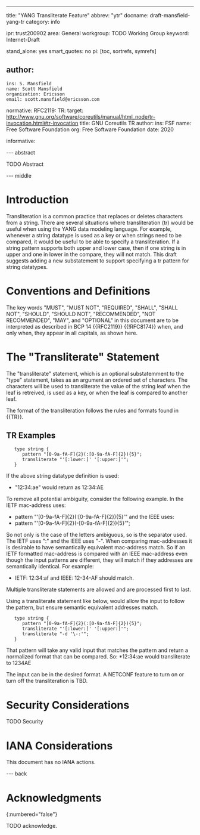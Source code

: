 ---
title: "YANG Transliterate Feature"
abbrev: "ytr"
docname: draft-mansfield-yang-tr
category: info

ipr: trust200902
area: General
workgroup: TODO Working Group
keyword: Internet-Draft

stand_alone: yes
smart_quotes: no
pi: [toc, sortrefs, symrefs]

author:
 -
    ins: S. Mansfield
    name: Scott Mansfield
    organization: Ericsson
    email: scott.mansfield@ericsson.com

normative:
  RFC2119:
  TR:
     target: http://www.gnu.org/software/coreutils/manual/html_node/tr-invocation.html#tr-invocation
     title: GNU Coreutils TR
     author:
        ins: FSF
        name: Free Software Foundation
        org: Free Software Foundation
     date: 2020

informative:



--- abstract

TODO Abstract

--- middle

# Introduction

Transliteration is a common practice that replaces or deletes characters from a string.  There are several situations where transliteration (tr) would be useful when using the YANG data modeling language.  For example, whenever a string datatype is used as a key or when strings need to be compared, it would be useful to be able to specify a transliteration.  If a string pattern supports both upper and lower case, then if one string is in upper and one in lower in the compare, they will not match. This draft suggests adding a new substatement to support specifying a tr pattern for string datatypes.


# Conventions and Definitions

The key words "MUST", "MUST NOT", "REQUIRED", "SHALL", "SHALL NOT", "SHOULD",
"SHOULD NOT", "RECOMMENDED", "NOT RECOMMENDED", "MAY", and "OPTIONAL" in this
document are to be interpreted as described in BCP 14 {{RFC2119}} {{!RFC8174}}
when, and only when, they appear in all capitals, as shown here.

# The "Transliterate" Statement

The "transliterate" statement, which is an optional substatemment to the "type" statement, takes as an argument an ordered set of characters.  The characters will be used to transliterate the value of the string leaf when the leaf is retreived, is used as a key, or when the leaf is compared to another leaf.

The format of the transliteration follows the rules and formats found in {{TR}}.

## TR Examples
~~~~
   type string {
      pattern "[0-9a-fA-F]{2}(:[0-9a-fA-F]{2}){5}";
      transliterate "'[:lower:]' '[:upper:]'";
   }
~~~~
If the above string datatype definition is used:
* "12:34:ae" would return as 12:34:AE

To remove all potential ambiguity, consider the following example.  In the IETF mac-address uses:
* pattern "'[0-9a-fA-F]{2}(:[0-9a-fA-F]{2}){5}’"
and the IEEE uses:
* pattern "'[0-9a-fA-F]{2}(-[0-9a-fA-F]{2}){5}'";

So not only is the case of the letters ambiguous, so is the separator used.  The IETF uses ":" and the IEEE uses "-".  When comparing mac-addresses it is desirable to have semantically equivalent mac-address match.  So if an IETF formatted mac-address is compared with an IEEE mac-address even though the input patterns are different, they will match if they addresses are semantically identical.  For example:
* IETF: 12:34:af and IEEE: 12-34-AF should match.

Multiple transliterate statements are allowed and are processed first to last.

Using a transliterate statement like below, would allow the input to follow the pattern, but ensure semantic equivalent addresses match.

~~~~
   type string {
      pattern "[0-9a-fA-F]{2}(:[0-9a-fA-F]{2}){5}";
      transliterate "'[:lower:]' '[:upper:]'";
      transliterate "-d '\-:'";
   }
~~~~

That pattern will take any valid input that matches the pattern and return a normalized format that can be compared.  So:
*12:34:ae would transliterate to 1234AE

The input can be in the desired format.  A NETCONF feature to turn on or turn off the transliteration is TBD.
 

# Security Considerations

TODO Security


# IANA Considerations

This document has no IANA actions.



--- back

# Acknowledgments
{:numbered="false"}

TODO acknowledge.
